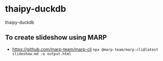 # thaipy-duckdb
thaipy-duckdb


## To create slideshow using MARP
- https://github.com/marp-team/marp-cli
`npx @marp-team/marp-cli@latest slideshow.md -o output.html`
